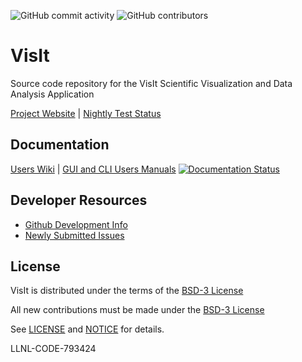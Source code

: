 
![GitHub commit activity](https://img.shields.io/github/commit-activity/m/visit-dav/visit.svg) ![GitHub contributors](https://img.shields.io/github/contributors-anon/visit-dav/visit.svg)

# VisIt

Source code repository for the VisIt Scientific Visualization and Data Analysis Application

[Project Website](https://visit.llnl.gov) | [Nightly Test Status](http://portal.nersc.gov/project/visit/)


##  Documentation

[Users Wiki](https://www.visitusers.org) | [GUI and CLI Users Manuals](https://visit-sphinx-github-user-manual.readthedocs.io/en/develop) [![Documentation Status](https://readthedocs.org/projects/visit-sphinx-github-user-manual/badge/?version=develop)](https://visit-sphinx-github-user-manual.readthedocs.io/en/develop/?badge=develop)

##  Developer Resources

* [Github Development Info](https://visitusers.org/index.php?title=Github)
* [Newly Submitted Issues](https://github.com/visit-dav/visit/issues?utf8=✓&q=is%3Aissue+is%3Aopen+-label%3Areviewed)


## License

VisIt is distributed under the terms of the [BSD-3 License](LICENSE)

All new contributions must be made under the [BSD-3 License](LICENSE)

See [LICENSE](LICENSE) and [NOTICE](NOTICE) for details.

LLNL-CODE-793424
